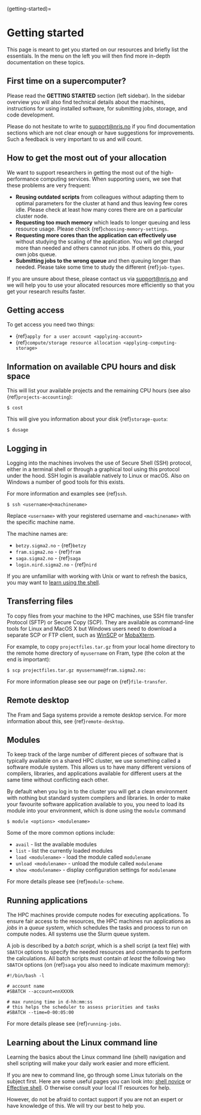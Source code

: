 (getting-started)=

# Getting started

This page is meant to get you started on our resources and briefly list the
essentials.  In the menu on the left you will then find more in-depth
documentation on these topics.


## First time on a supercomputer?

Please read the **GETTING STARTED** section (left sidebar). In the sidebar
overview you will also find technical details about the machines, instructions
for using installed software, for submitting jobs, storage, and code
development.

Please do not hesitate to write to support@nris.no if you find documentation
sections which are not clear enough or have suggestions for improvements. Such
a feedback is very important to us and will count.


## How to get the most out of your allocation

We want to support researchers in getting the most out of the
high-performance computing services. When supporting users, we see that
these problems are very frequent:

- **Reusing outdated scripts** from colleagues without adapting them to
  optimal parameters for the cluster at hand and thus leaving few cores
  idle. Please check at least how many cores there are on a particular
  cluster node.
- **Requesting too much memory** which leads to longer queuing and less
  resource usage. Please check {ref}`choosing-memory-settings`.
- **Requesting more cores than the application can effectively use** without
  studying the scaling of the application. You will get charged more than
  needed and others cannot run jobs. If others do this, your own jobs queue.
- **Submitting jobs to the wrong queue** and then queuing longer than
  needed. Please take some time to study the different {ref}`job-types`.

If you are unsure about these, please contact us via
support@nris.no and we will help you to use your allocated
resources more efficiently so that you get your research results faster.


## Getting access

To get access you need two things:
- {ref}`apply for a user account <applying-account>`
- {ref}`compute/storage resource allocation <applying-computing-storage>`


## Information on available CPU hours and disk space

This will list your available projects and the remaining CPU hours
(see also {ref}`projects-accounting`):
```console
$ cost
```

This will give you information about your disk {ref}`storage-quota`:
```console
$ dusage
```


## Logging in

Logging into the machines involves the use of Secure Shell (SSH) protocol,
either in a terminal shell or through a graphical tool using this protocol
under the hood.  SSH login is available natively to Linux or macOS. Also on
Windows a number of good tools for this exists.

For more information and examples see {ref}`ssh`.

```console
$ ssh <username>@<machinename>
```

Replace `<username>` with your registered username and `<machinename>` with the 
specific machine name.

The machine names are:
- `betzy.sigma2.no` - {ref}`betzy`
- `fram.sigma2.no` - {ref}`fram`
- `saga.sigma2.no` - {ref}`saga`
- `login.nird.sigma2.no` - {ref}`nird`

If you are unfamiliar with working with Unix or want to refresh the basics, you
may want to [learn using the shell](https://effective-shell.com/).


## Transferring files

To copy files from your machine to the HPC machines, use SSH file transfer
Protocol (SFTP) or Secure Copy (SCP). They are available as command-line tools
for Linux and MacOS X but Windows users need to download a separate SCP or FTP
client, such as [WinSCP](https://winscp.net/) or [MobaXterm](https://mobaxterm.mobatek.net/).

For example, to copy `projectfiles.tar.gz` from your local home directory
to the remote home directory of `myusername` on
Fram, type (the colon at the end is important):

```console
$ scp projectfiles.tar.gz myusername@fram.sigma2.no:
```

For more information please see our page on {ref}`file-transfer`.


## Remote desktop

The Fram and Saga systems provide a remote desktop service. For more information about this, see {ref}`remote-desktop`.

## Modules

To keep track of the large number of different pieces of software that is
typically available on a shared HPC cluster, we use something called a software
module system. This allows us to have many different versions of compilers,
libraries, and applications available for different users at the same time
without conflicting each other.

By default when you log in to the cluster you will get a clean environment with
nothing but standard system compilers and libraries. In order to make your
favourite software application available to you, you need to load its module
into your environment, which is done using the `module` command

```console
$ module <options> <modulename>
```

Some of the more common options include:

* `avail` - list the available modules
* `list` - list the currently loaded modules
* `load <modulename>` - load the module called `modulename`
* `unload <modulename>` - unload the module called `modulename`
* `show <modulename>` - display configuration settings for `modulename`

For more details please see {ref}`module-scheme`.


## Running applications

The HPC machines provide compute nodes for executing applications. To ensure
fair access to the resources, the HPC machines run applications as _jobs_ in a
_queue system_, which schedules the tasks and process to run on compute nodes.
All systems use the Slurm queue system.

A job is described by a _batch script_, which is a shell script (a text file)
with `SBATCH` options to specify the needed resources and commands to perform
the calculations. All batch scripts must contain _at least_ the following
two `SBATCH` options (on {ref}`saga` you also need to indicate maximum memory):

```
#!/bin/bash -l

# account name
#SBATCH --account=nnXXXXk

# max running time in d-hh:mm:ss
# this helps the scheduler to assess priorities and tasks
#SBATCH --time=0-00:05:00
```

For more details please see {ref}`running-jobs`.


## Learning about the Linux command line

Learning the basics about the Linux command line (shell) navigation and shell
scripting will make your daily work easier and more efficient.

If you are new to command line, go through some Linux tutorials on the subject
first.  Here are some useful pages you can look into: [shell
novice](https://swcarpentry.github.io/shell-novice/) or [Effective
shell](https://effective-shell.com). O therwise consult your local IT resources
for help.

However, do not be afraid to contact support if you are not an expert or have
knowledge of this. We will try our best to help you.
